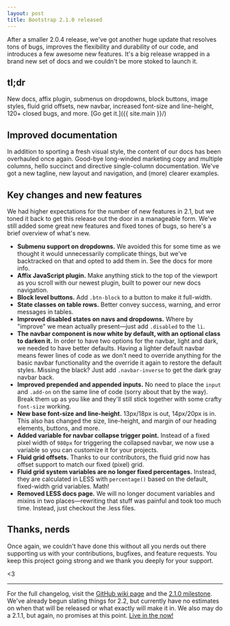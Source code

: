 ```yaml
---
layout: post
title: Bootstrap 2.1.0 released
---
```


After a smaller 2.0.4 release, we've got another huge update that resolves tons of bugs, improves the flexibility and durability of our code, and introduces a few awesome new features. It's a big release wrapped in a brand new set of docs and we couldn't be more stoked to launch it.

## tl;dr

New docs, affix plugin, submenus on dropdowns, block buttons, image styles, fluid grid offsets, new navbar, increased font-size and line-height, 120+ closed bugs, and more. [Go get it.]({{ site.main }}/)

## Improved documentation

In addition to sporting a fresh visual style, the content of our docs has been overhauled once again. Good-bye long-winded marketing copy and multiple columns, hello succinct and directive single-column documentation. We've got a new tagline, new layout and navigation, and (more) clearer examples.

## Key changes and new features

We had higher expectations for the number of new features in 2.1, but we toned it back to get this release out the door in a manageable form. We've still added some great new features and fixed tones of bugs, so here's a brief overview of what's new.

- **Submenu support on dropdowns.** We avoided this for some time as we thought it would unnecessarily complicate things, but we've backtracked on that and opted to add them in. See the docs for more info.
- **Affix JavaScript plugin.** Make anything stick to the top of the viewport as you scroll with our newest plugin, built to power our new docs navigation.
- **Block level buttons.** Add `.btn-block` to a button to make it full-width.
- **State classes on table rows.** Better convey success, warning, and error messages in tables.
- **Improved disabled states on navs and dropdowns.** Where by "improve" we mean actually present—just add `.disabled` to the `li`.
- **The navbar component is now white by default, with an optional class to darken it.** In order to have two options for the navbar, light and dark, we needed to have better defaults. Having a lighter default navbar means fewer lines of code as we don't need to override anything for the basic navbar functionality and the override it again to restore the default styles. Missing the black? Just add `.navbar-inverse` to get the dark gray navbar back.
- **Improved prepended and appended inputs.** No need to place the `input` and `.add-on` on the same line of code (sorry about that by the way). Break them up as you like and they'll still stick together with some crafty `font-size` working.
- **New base font-size and line-height.** 13px/18px is out, 14px/20px is in. This also has changed the size, line-height, and margin of our heading elements, buttons, and more.
- **Added variable for navbar collapse trigger point.** Instead of a fixed pixel width of `980px` for triggering the collapsed navbar, we now use a variable so you can customize it for your projects.
- **Fluid grid offsets.** Thanks to our contributors, the fluid grid now has offset support to match our fixed (pixel) grid.
- **Fluid grid system variables are no longer fixed percentages.** Instead, they are calculated in LESS with `percentage()` based on the default, fixed-width grid variables. Math!
- **Removed LESS docs page.** We will no longer document variables and mixins in two places—rewriting that stuff was painful and took too much time. Instead, just checkout the .less files.

## Thanks, nerds

Once again, we couldn't have done this without all you nerds out there supporting us with your contributions, bugfixes, and feature requests. You keep this project going strong and we thank you deeply for your support.

<3

-----

For the full changelog, visit the [GitHub wiki page](https://github.com/twbs/bootstrap/wiki/Changelog) and the [2.1.0 milestone](https://github.com/twbs/bootstrap/issues?milestone=7&page=1&state=closed). We've already begun slating things for 2.2, but currently have no estimates on when that will be released or what exactly will make it in. We also may do a 2.1.1, but again, no promises at this point. [Live in the now!](https://www.youtube.com/watch?v=1vaQ-Y6kLOM&t=4s)
